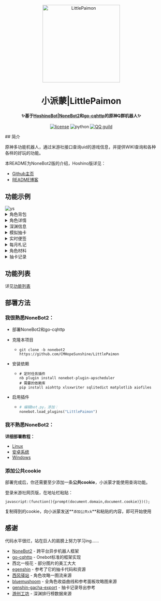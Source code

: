 <p align="center" >
  <a href="https://github.com/CMHopeSunshine/LittlePaimon/tree/nonebot2"><img src="https://cherishmoon.oss-cn-shenzhen.aliyuncs.com/LittlePaimon/readme/logo.png" width="256" height="256" alt="LittlePaimon"></a>
</p>
<h1 align="center">小派蒙|LittlePaimon</h1>
<h4 align="center">✨基于<a href="https://github.com/Ice-Cirno/HoshinoBot" target="_blank">HoshinoBot</a>|<a href="https://github.com/nonebot/nonebot2" target="_blank">NoneBot2</a>和<a href="https://github.com/Mrs4s/go-cqhttp" target="_blank">go-cqhttp</a>的原神Q群机器人✨</h4>

<p align="center">
    <a href="https://cdn.jsdelivr.net/gh/CMHopeSunshine/LittlePaimon@master/LICENSE"><img src="https://img.shields.io/github/license/CMHopeSunshine/LittlePaimon" alt="license"></a>
    <img src="https://img.shields.io/badge/Python-3.8+-yellow" alt="python">
    <a href="https://qun.qq.com/qqweb/qunpro/share?_wv=3&_wwv=128&inviteCode=MmWrI&from=246610&biz=ka"><img src="https://img.shields.io/badge/QQ频道交流-尘世闲游-green?style=flat-square" alt="QQ guild"></a>
</p>
## 简介

原神多功能机器人，通过米游社接口查询uid的游戏信息，并提供WIKI查询和各种各样的好玩的功能。

本README为NoneBot2版的介绍，Hoshino版详见：

+ [Github主页](https://github.com/CMHopeSunshine/LittlePaimon)
+ [README博客](https://blog.cherishmoon.fun/bot/LittlePaimon-hoshino.html)

## 功能示例

<img src="https://cherishmoon.oss-cn-shenzhen.aliyuncs.com/LittlePaimon/readme/ys.jpg" alt="ys">

<details>
<summary>角色背包</summary>
<img src="https://cherishmoon.oss-cn-shenzhen.aliyuncs.com/LittlePaimon/readme/ysa.jpg" alt="ysa">
</details>

<details>
<summary>角色详情</summary>
<img src="https://cherishmoon.oss-cn-shenzhen.aliyuncs.com/LittlePaimon/readme/ysc.jpg" alt="ysc">
</details>

<details>
<summary>深渊信息</summary>
<img src="https://cherishmoon.oss-cn-shenzhen.aliyuncs.com/LittlePaimon/readme/sy12.jpg" alt="sy">
</details>

<details>
<summary>模拟抽卡</summary>
<img src="https://cherishmoon.oss-cn-shenzhen.aliyuncs.com/LittlePaimon/readme/十连.jpg" alt="十连">
</details>

<details>
<summary>实时便签</summary>
<img src="https://cherishmoon.oss-cn-shenzhen.aliyuncs.com/LittlePaimon/readme/ssbq.jpg" alt="ssbq">
</details>

<details>
<summary>每月札记</summary>
<img src="https://cherishmoon.oss-cn-shenzhen.aliyuncs.com/LittlePaimon/readme/myzj.jpg" alt="myzj">
</details>

<details>
<summary>角色材料</summary>
<img src="https://cherishmoon.oss-cn-shenzhen.aliyuncs.com/LittlePaimon/readme/material.png" alt="material">
</details>

<details>
<summary>抽卡记录</summary>
<img src="https://cherishmoon.oss-cn-shenzhen.aliyuncs.com/LittlePaimon/readme/gachalog.jpg" alt="gachalog">
</details>

## 功能列表

详见[功能列表](https://blog.cherishmoon.fun/bot/NoneBot2FuncList.html)

## 部署方法
### 我很熟悉NoneBot2：

 + 部署NoneBot2和go-cqhttp

 + 克隆本项目
   - `git clone -b nonebot2 https://github.com/CMHopeSunshine/LittlePaimon `
   
 + 安装依赖
   - ```shell
     # 定时任务插件
     nb plugin install nonebot-plugin-apscheduler
     # 需要的依赖库
     pip install aiohttp xlsxwriter sqlitedict matplotlib aiofiles
     ```
 + 启用插件
   - ```python
     # 编辑bot.py，添加：
     nonebot.load_plugins("LittlePaimon")
     ```
     
### 我不熟悉NoneBot2：
**详细部署教程：**

- [Linux](https://blog.cherishmoon.fun/bot/HoshinoDeploy.html#linux)
- [安卓系统](https://blog.cherishmoon.fun/bot/HoshinoDeploy.html#%E5%9C%A8%E5%AE%89%E5%8D%93%E6%89%8B%E6%9C%BA%E4%B8%8A%E9%83%A8%E7%BD%B2)
- [Windows](https://blog.cherishmoon.fun/bot/HoshinoDeploy.html#windows)

### 添加公共cookie

部署完成后，你还需要至少添加一条**公共cookie**，小派蒙才能使用查询功能。

登录米游社网页版，在地址栏粘贴：

```
javascript:(function(){prompt(document.domain,document.cookie)})();
```

复制得到的cookie，向小派蒙发送**`添加公共ck`**和粘贴的内容，即可开始使用

## 感谢

代码水平很烂，站在巨人的肩膀上努力学习ing......

- [NoneBot2](https://github.com/nonebot/nonebot2) - 跨平台异步机器人框架
- [go-cqhttp](https://github.com/Mrs4s/go-cqhttp) - Onebot标准的框架实现
- 西北一枝花 - 部分图片的美工大大
- [egenshin](https://github.com/pcrbot/erinilis-modules/tree/master/egenshin) - 参考了它的抽卡代码和资源
- [西风驿站](https://bbs.mihoyo.com/ys/collection/307224) - 角色攻略一图流来源
- [bluemushoom](https://bbs.nga.cn/nuke.php?func=ucp&uid=62861898) - 全角色收益曲线和参考面板攻略图来源
- [genshin-gacha-export](https://github.com/sunfkny/genshin-gacha-export) - 抽卡记录导出参考
- [游创工坊](https://space.bilibili.com/176858937) - 深渊排行榜数据来源

